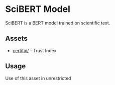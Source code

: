 # SciBERT Model
SciBERT is a BERT model trained on scientific text.

## Assets
* [certifai/](certifai/) - Trust Index

## Usage
Use of this asset in unrestricted
